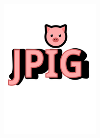 <div align="center">
  <img width="300" src="https://raw.githubusercontent.com/andrefpf/jpig/aaf230d2df1f4f11aa38a4bf7638bf005ca60f60/docs/jpig_logo.svg" align="center">
</div>

